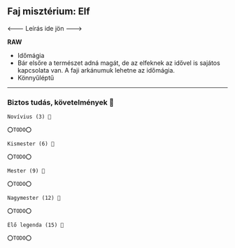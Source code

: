 ## Faj misztérium: Elf

<--- Leírás ide jön --->

**RAW**
- Időmágia
- Bár elsőre a természet adná magát, de az elfeknek az idővel is sajátos kapcsolata van. A faji arkánumuk lehetne az időmágia.
 - Könnyűléptű

---
### Biztos tudás, követelmények 📖

```
Novívius (3) 📖

⭕TODO⭕
```

```
Kismester (6) 📖

⭕TODO⭕
```

```
Mester (9) 📖

⭕TODO⭕
```

```
Nagymester (12) 📖

⭕TODO⭕
```

```
Élő legenda (15) 📖

⭕TODO⭕
```
